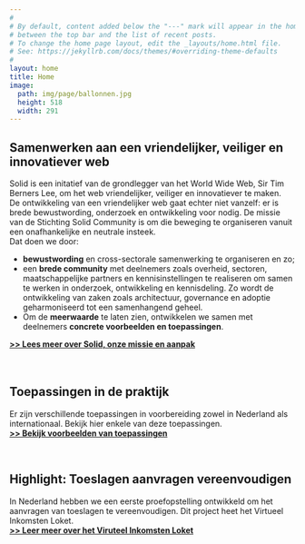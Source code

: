 ```yaml
---
#
# By default, content added below the "---" mark will appear in the home page
# between the top bar and the list of recent posts.
# To change the home page layout, edit the _layouts/home.html file.
# See: https://jekyllrb.com/docs/themes/#overriding-theme-defaults
#
layout: home
title: Home
image:
  path: img/page/ballonnen.jpg
  height: 518
  width: 291
---
```


## Samenwerken aan een vriendelijker, veiliger en innovatiever web
Solid is een initatief van de grondlegger van het World Wide Web, Sir Tim Berners Lee, om het web vriendelijker, veiliger en innovatiever te maken. <br>
De ontwikkeling van een vriendelijker web gaat echter niet vanzelf: er is brede bewustwording, onderzoek en ontwikkeling voor nodig.
De missie van de Stichting Solid Community is om die beweging te organiseren vanuit een onafhankelijke en neutrale insteek.
<br>
Dat doen we door: 

* **bewustwording** en cross-sectorale samenwerking te organiseren en zo;<br> 
* een **brede community** met deelnemers zoals overheid, sectoren, maatschappelijke partners en kennisinstellingen te realiseren om samen te werken in onderzoek, ontwikkeling en kennisdeling. Zo wordt de ontwikkeling van zaken zoals architectuur, governance en adoptie geharmoniseerd tot een samenhangend geheel. <br> 
* Om de **meerwaarde** te laten zien, ontwikkelen we samen met deelnemers **concrete voorbeelden en toepassingen**.

[**>> Lees meer over Solid, onze missie en aanpak**](aanpak.html)
<br>
<br>
<br>

## Toepassingen in de praktijk
Er zijn verschillende toepassingen in voorbereiding zowel in Nederland als internationaal. Bekijk hier enkele van deze toepassingen.
<br>
[**>> Bekijk voorbeelden van toepassingen**](toepassingen.html)

<br>

## Highlight: Toeslagen aanvragen vereenvoudigen
In Nederland hebben we een eerste proefopstelling ontwikkeld om het aanvragen van toeslagen te vereenvoudigen. Dit project heet het Virtueel Inkomsten Loket.
<br>
[**>> Leer meer over het Viruteel Inkomsten Loket**](vil.html)
<br>
<br>

